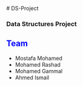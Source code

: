 <html>
<head>
    <link href="https://fonts.googleapis.com/css?family=Indie+Flower" rel="stylesheet">

</head>

<body>
# DS-Project
<h3>Data Structures Project</h3>
<h2 style="color:blue;" > Team </h2>
<ul> <li>Mostafa Mohamed </li>
<li>Mohamed Rashad </li>
<li>Mohamed Gammal</li>
<li>Ahmed Ismail</li></ul>
</body>
</html>
